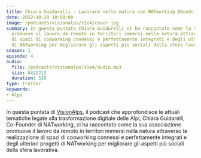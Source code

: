 ```yaml
---
title: Chiara Guidarelli - Lavorare nella natura con NATworking @Sondrio
date: 2022-10-20 18:00:00
image: /podcasts/visionalps/s1e4/cover.jpg
summary: In questa puntata Chiara Guidarelli ci ha raccontato come la sua associazione
  promuove il lavoro da remoto in territori immersi nella natura attraverso la realizzazione
  di spazi di cooworking connessi e perfettamente integrati e degli ulteriori progetti
  di NATworking per migliorare gli aspetti più sociali della sfera lavorativa.
season: 1
episode: 4
audio:
  file: /podcasts/visionalps/s1e4/audio.mp3
  size: 8422213
  duration: 526
type: trailer
keywords:
- Alpi
---
```


In questa puntata di [VisionAlps](https://www.visionalps.com/), il podcast che approfondisce le attuali tematiche legate alla trasformazione digitale delle Alpi, Chiara Guidarelli, Co-Founder di NATworking, ci ha raccontato come la sua associazione promuove il lavoro da remoto in territori immersi nella natura attraverso la realizzazione di spazi di cooworking connessi e perfettamente integrati e degli ulteriori progetti di NATworking per migliorare gli aspetti più sociali della sfera lavorativa.